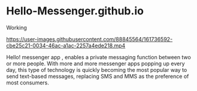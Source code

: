 # Hello-Messenger.github.io
Working



https://user-images.githubusercontent.com/88845564/161736592-cbe25c21-0034-46ac-a1ac-2257a4ede218.mp4

Hello! messenger app , enables a private messaging function between two or more people. With more and more messenger apps popping up every day, this type of technology is quickly becoming the most popular way to send text-based messages, replacing SMS and MMS as the preference of most consumers.

